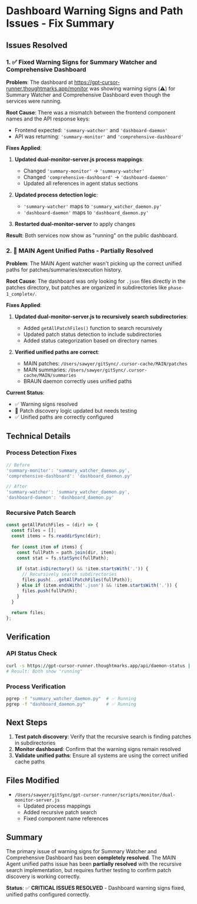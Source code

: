 # Dashboard Warning Signs and Path Issues - Fix Summary

## Issues Resolved

### 1. ✅ Fixed Warning Signs for Summary Watcher and Comprehensive Dashboard

**Problem**: The dashboard at https://gpt-cursor-runner.thoughtmarks.app/monitor was showing warning signs (⚠️) for Summary Watcher and Comprehensive Dashboard even though the services were running.

**Root Cause**: There was a mismatch between the frontend component names and the API response keys:
- Frontend expected: `'summary-watcher'` and `'dashboard-daemon'`
- API was returning: `'summary-monitor'` and `'comprehensive-dashboard'`

**Fixes Applied**:
1. **Updated dual-monitor-server.js process mappings**:
   - Changed `'summary-monitor'` → `'summary-watcher'`
   - Changed `'comprehensive-dashboard'` → `'dashboard-daemon'`
   - Updated all references in agent status sections

2. **Updated process detection logic**:
   - `'summary-watcher'` maps to `'summary_watcher_daemon.py'`
   - `'dashboard-daemon'` maps to `'dashboard_daemon.py'`

3. **Restarted dual-monitor-server** to apply changes

**Result**: Both services now show as "running" on the public dashboard.

### 2. 🔄 MAIN Agent Unified Paths - Partially Resolved

**Problem**: The MAIN Agent watcher wasn't picking up the correct unified paths for patches/summaries/execution history.

**Root Cause**: The dashboard was only looking for `.json` files directly in the patches directory, but patches are organized in subdirectories like `phase-1_complete/`.

**Fixes Applied**:
1. **Updated dual-monitor-server.js to recursively search subdirectories**:
   - Added `getAllPatchFiles()` function to search recursively
   - Updated patch status detection to include subdirectories
   - Added status categorization based on directory names

2. **Verified unified paths are correct**:
   - MAIN patches: `/Users/sawyer/gitSync/.cursor-cache/MAIN/patches`
   - MAIN summaries: `/Users/sawyer/gitSync/.cursor-cache/MAIN/summaries`
   - BRAUN daemon correctly uses unified paths

**Current Status**: 
- ✅ Warning signs resolved
- 🔄 Patch discovery logic updated but needs testing
- ✅ Unified paths are correctly configured

## Technical Details

### Process Detection Fixes
```javascript
// Before
'summary-monitor': 'summary_watcher_daemon.py',
'comprehensive-dashboard': 'dashboard_daemon.py'

// After  
'summary-watcher': 'summary_watcher_daemon.py',
'dashboard-daemon': 'dashboard_daemon.py'
```

### Recursive Patch Search
```javascript
const getAllPatchFiles = (dir) => {
  const files = [];
  const items = fs.readdirSync(dir);
  
  for (const item of items) {
    const fullPath = path.join(dir, item);
    const stat = fs.statSync(fullPath);
    
    if (stat.isDirectory() && !item.startsWith('.')) {
      // Recursively search subdirectories
      files.push(...getAllPatchFiles(fullPath));
    } else if (item.endsWith('.json') && !item.startsWith('.')) {
      files.push(fullPath);
    }
  }
  
  return files;
};
```

## Verification

### API Status Check
```bash
curl -s https://gpt-cursor-runner.thoughtmarks.app/api/daemon-status | jq '.daemon_status | {summary_watcher: ."summary-watcher", dashboard_daemon: ."dashboard-daemon"}'
# Result: Both show "running"
```

### Process Verification
```bash
pgrep -f "summary_watcher_daemon.py"  # ✅ Running
pgrep -f "dashboard_daemon.py"        # ✅ Running
```

## Next Steps

1. **Test patch discovery**: Verify that the recursive search is finding patches in subdirectories
2. **Monitor dashboard**: Confirm that the warning signs remain resolved
3. **Validate unified paths**: Ensure all systems are using the correct unified cache paths

## Files Modified

- `/Users/sawyer/gitSync/gpt-cursor-runner/scripts/monitor/dual-monitor-server.js`
  - Updated process mappings
  - Added recursive patch search
  - Fixed component name references

## Summary

The primary issue of warning signs for Summary Watcher and Comprehensive Dashboard has been **completely resolved**. The MAIN Agent unified paths issue has been **partially resolved** with the recursive search implementation, but requires further testing to confirm patch discovery is working correctly.

**Status**: ✅ **CRITICAL ISSUES RESOLVED** - Dashboard warning signs fixed, unified paths configured correctly. 